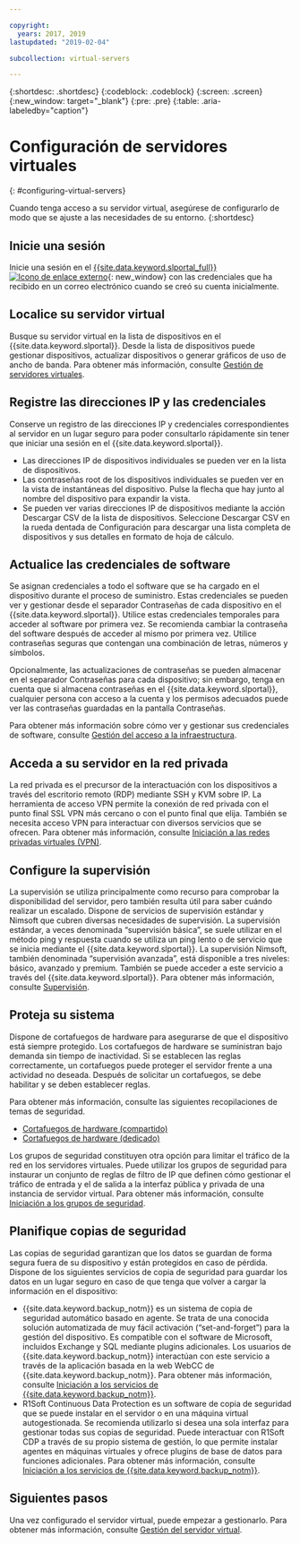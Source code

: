 ```yaml
---

copyright:
  years: 2017, 2019
lastupdated: "2019-02-04"

subcollection: virtual-servers

---
```


{:shortdesc: .shortdesc}
{:codeblock: .codeblock}
{:screen: .screen}
{:new_window: target="_blank"}
{:pre: .pre}
{:table: .aria-labeledby="caption"}


# Configuración de servidores virtuales
{: #configuring-virtual-servers}

Cuando tenga acceso a su servidor virtual, asegúrese de configurarlo de modo que se ajuste a las necesidades de su entorno.
{:shortdesc}

## Inicie una sesión
Inicie una sesión en el [{{site.data.keyword.slportal_full}} ![Icono de enlace externo](../icons/launch-glyph.svg "Icono de enlace externo")](https://control.softlayer.com/){: new_window} con las credenciales que ha recibido en un correo electrónico cuando se creó su cuenta inicialmente.

## Localice su servidor virtual
Busque su servidor virtual en la lista de dispositivos en el {{site.data.keyword.slportal}}. Desde la lista de dispositivos puede gestionar dispositivos, actualizar dispositivos o generar gráficos de uso de ancho de banda. Para obtener más información, consulte [Gestión de servidores virtuales](/docs/vsi?topic=virtual-servers-managing-virtual-servers).

## Registre las direcciones IP y las credenciales
Conserve un registro de las direcciones IP y credenciales correspondientes al servidor en un lugar seguro para poder consultarlo rápidamente sin tener que iniciar una sesión en el {{site.data.keyword.slportal}}.
- Las direcciones IP de dispositivos individuales se pueden ver en la lista de dispositivos.
- Las contraseñas root de los dispositivos individuales se pueden ver en la vista de instantáneas del dispositivo. Pulse la flecha que hay junto al nombre del dispositivo para expandir la vista.
- Se pueden ver varias direcciones IP de dispositivos mediante la acción Descargar CSV de la lista de dispositivos. Seleccione Descargar CSV en la rueda dentada de Configuración para descargar una lista completa de dispositivos y sus detalles en formato de hoja de cálculo.

## Actualice las credenciales de software
Se asignan credenciales a todo el software que se ha cargado en el dispositivo durante el proceso de suministro. Estas credenciales se pueden ver y gestionar desde el separador Contraseñas de cada dispositivo en el {{site.data.keyword.slportal}}. Utilice estas credenciales temporales para acceder al software por primera vez. Se recomienda cambiar la contraseña del software después de acceder al mismo por primera vez. Utilice contraseñas seguras que contengan una combinación de letras, números y símbolos.

Opcionalmente, las actualizaciones de contraseñas se pueden almacenar en el separador Contraseñas para cada dispositivo; sin embargo, tenga en cuenta que si almacena contraseñas en el {{site.data.keyword.slportal}}, cualquier persona con acceso a la cuenta y los permisos adecuados puede ver las contraseñas guardadas en la pantalla Contraseñas.

Para obtener más información sobre cómo ver y gestionar sus credenciales de software, consulte [Gestión del acceso a la infraestructura](/docs/iam?topic=iam-mngclassicinfra).

## Acceda a su servidor en la red privada
La red privada es el precursor de la interactuación con los dispositivos a través del escritorio remoto (RDP) mediante SSH y KVM sobre IP. La herramienta de acceso VPN permite la conexión de red privada con el punto final SSL VPN más cercano o con el punto final que elija. También se necesita acceso VPN para interactuar con diversos servicios que se ofrecen. Para obtener más información, consulte [Iniciación a las redes privadas virtuales (VPN)](/docs/infrastructure/iaas-vpn?topic=VPN-getting-started-with-virtual-private-networking-vpn-).

## Configure la supervisión
La supervisión se utiliza principalmente como recurso para comprobar la disponibilidad del servidor, pero también resulta útil para saber cuándo realizar un escalado. Dispone de servicios de supervisión estándar y Nimsoft que cubren diversas necesidades de supervisión. La supervisión estándar, a veces denominada “supervisión básica”, se suele utilizar en el método ping y respuesta cuando se utiliza un ping lento o de servicio que se inicia mediante el {{site.data.keyword.slportal}}. La supervisión Nimsoft, también denominada “supervisión avanzada”, está disponible a tres niveles: básico, avanzado y premium. También se puede acceder a este servicio a través del {{site.data.keyword.slportal}}. Para obtener más información, consulte [Supervisión](/docs/infrastructure/SLmonitoring?topic=slmonitoring-monitoring).

## Proteja su sistema
Dispone de cortafuegos de hardware para asegurarse de que el dispositivo está siempre protegido. Los cortafuegos de hardware se suministran bajo demanda sin tiempo de inactividad. Si se establecen las reglas correctamente, un cortafuegos puede proteger el servidor frente a una actividad no deseada. Después de solicitar un cortafuegos, se debe habilitar y se deben establecer reglas.

Para obtener más información, consulte las siguientes recopilaciones de temas de seguridad.

* [Cortafuegos de hardware (compartido)](/docs/infrastructure/hardware-firewall-shared?topic=hardware-firewall-shared-getting-started-with-hardware-firewall-shared)
* [Cortafuegos de hardware (dedicado)](/docs/infrastructure/hardware-firewall-dedicated?topic=hardware-firewall-dedicated-getting-started-with-hardware-firewall-dedicated)

Los grupos de seguridad constituyen otra opción para limitar el tráfico de la red en los servidores virtuales. Puede utilizar los grupos de seguridad para instaurar un conjunto de reglas de filtro de IP que definen cómo gestionar el tráfico de entrada y el de salida a la interfaz pública y privada de una instancia de servidor virtual. Para obtener más información, consulte [Iniciación a los grupos de seguridad](/docs/infrastructure/security-groups?topic=security-groups-getting-started-with-security-groups).

## Planifique copias de seguridad
Las copias de seguridad garantizan que los datos se guardan de forma segura fuera de su dispositivo y están protegidos en caso de pérdida. Dispone de los siguientes servicios de copia de seguridad para guardar los datos en un lugar seguro en caso de que tenga que volver a cargar la información en el dispositivo:

- {{site.data.keyword.backup_notm}} es un sistema de copia de seguridad automático basado en agente. Se trata de una conocida solución automatizada de muy fácil activación (“set-and-forget”) para la gestión del dispositivo. Es compatible con el software de Microsoft, incluidos Exchange y SQL mediante plugins adicionales. Los usuarios de {{site.data.keyword.backup_notm}} interactúan con este servicio a través de la aplicación basada en la web WebCC de {{site.data.keyword.backup_notm}}. Para obtener más información, consulte [Iniciación a los servicios de {{site.data.keyword.backup_notm}}](/docs/infrastructure/Backup?topic=Backup-gettingstarted#gettingstarted).
- R1Soft Continuous Data Protection es un software de copia de seguridad que se puede instalar en el servidor o en una máquina virtual autogestionada. Se recomienda utilizarlo si desea una sola interfaz para gestionar todas sus copias de seguridad. Puede interactuar con R1Soft CDP a través de su propio sistema de gestión, lo que permite instalar agentes en máquinas virtuales y ofrece plugins de base de datos para funciones adicionales. Para obtener más información, consulte [Iniciación a los servicios de {{site.data.keyword.backup_notm}}](/docs/infrastructure/Backup?topic=Backup-gettingstarted#gettingstarted).

## Siguientes pasos
Una vez configurado el servidor virtual, puede empezar a gestionarlo. Para obtener más información, consulte [Gestión del servidor virtual](/docs/vsi?topic=virtual-servers-managing-virtual-servers).
